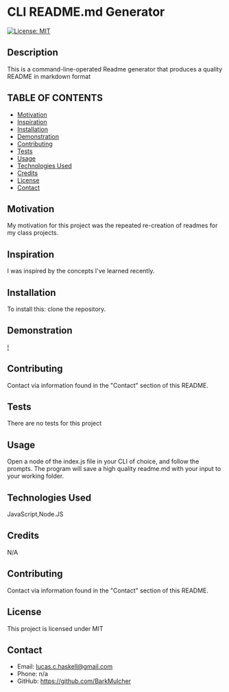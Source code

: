 
  # CLI README.md Generator

  [![License: MIT](https://img.shields.io/badge/License-MIT-yellow.svg)](https://opensource.org/licenses/MIT) 

  ## Description
  This is a command-line-operated Readme generator that produces a quality README in markdown format

  ## TABLE OF CONTENTS
  * [Motivation](#motivation)
  * [Inspiration](#inspiration)
  * [Installation](#installation)
  * [Demonstration](#demonstration)
  * [Contributing](#contributing)
  * [Tests](#Tests)
  * [Usage](#usage)
  * [Technologies Used](#languages)
  * [Credits](#credits)
  * [License](#license)
  * [Contact](#contact)
  
  ## Motivation
  My motivation for this project was the repeated re-creation of readmes for my  class projects.  

  ## Inspiration
  I was inspired by the concepts I've learned recently.

  ## Installation
  To install this: clone the repository.

  ## Demonstration
  [!](https://github.com/BarkMulcher/README-generator/blob/main/mdgeneratorgif.gif)

  ## Contributing
  Contact via information found in the "Contact" section of this README.

  ## Tests
  There are no tests for this project

  ## Usage
  Open a node of the index.js file in your CLI of choice, and follow the prompts. The program will save a high quality readme.md with your input to your working folder.

  ## Technologies Used
  JavaScript,Node.JS

  ## Credits
  N/A

  ## Contributing
  Contact via information found in the "Contact" section of this README.

  ## License
  This project is licensed under MIT

  ## Contact
  * Email: lucas.c.haskell@gmail.com
  * Phone: n/a
  * GitHub: https://github.com/BarkMulcher
